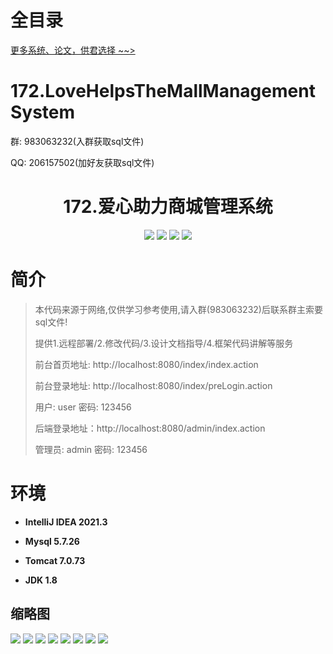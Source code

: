 # 全目录

[更多系统、论文，供君选择 ~~>](https://www.yuque.com/wisebit/blog)

# 172.LoveHelpsTheMallManagementSystem

<p>群: 983063232(入群获取sql文件)</p>
<p>QQ: 206157502(加好友获取sql文件)</p>

<p><h1 align="center">172.爱心助力商城管理系统</h1></p>


<p align="center">
	<img src="https://img.shields.io/badge/jdk-1.8-orange.svg"/>
    <img src="https://img.shields.io/badge/spring-5.x-lightgrey.svg"/>
    <img src="https://img.shields.io/badge/springmvc-3.x-blue.svg"/>
    <img src="https://img.shields.io/badge/mybatis-5.x-yellow.svg"/>
</p>

# 简介

> 本代码来源于网络,仅供学习参考使用,请入群(983063232)后联系群主索要sql文件!
>
> 提供1.远程部署/2.修改代码/3.设计文档指导/4.框架代码讲解等服务
>
> 前台首页地址: http://localhost:8080/index/index.action
>
> 前台登录地址: http://localhost:8080/index/preLogin.action
>
> 用户: user 密码: 123456
>
> 后端登录地址：http://localhost:8080/admin/index.action
>
> 管理员: admin   密码: 123456
>

# 环境

- <b>IntelliJ IDEA 2021.3</b>

- <b>Mysql 5.7.26</b>

- <b>Tomcat 7.0.73</b>

- <b>JDK 1.8</b>




## 缩略图

![](https://bitwise.oss-cn-heyuan.aliyuncs.com/2024/9/10/06a0a11c-9e0d-452c-8743-577f5b982b90.png)
![](https://bitwise.oss-cn-heyuan.aliyuncs.com/2024/9/10/d343e9e2-b055-4554-af5f-fa12dfe06ffb.png)
![](https://bitwise.oss-cn-heyuan.aliyuncs.com/2024/9/10/0113aacd-7441-4e86-bbdd-e3160d584cb8.png)
![](https://bitwise.oss-cn-heyuan.aliyuncs.com/2024/9/10/72ed77f6-7f97-4f27-af96-7ee3e3eeaa92.png)
![](https://bitwise.oss-cn-heyuan.aliyuncs.com/2024/9/10/9a2d084b-7836-456d-a410-bb9056e987b7.png)
![](https://bitwise.oss-cn-heyuan.aliyuncs.com/2024/9/10/9b49961e-1bf3-4810-9f75-112d0af5ce66.png)
![](https://bitwise.oss-cn-heyuan.aliyuncs.com/2024/9/10/8dd8915d-c470-4f2e-969a-09e1a40ed852.png)
![](https://bitwise.oss-cn-heyuan.aliyuncs.com/2024/9/10/3b9a4e45-75eb-443f-938f-3236d89f6078.png)




